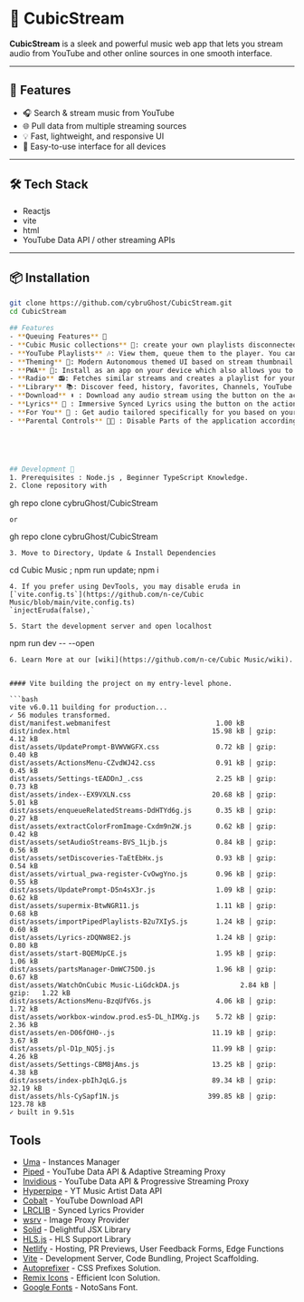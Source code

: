 # 🎵 CubicStream

**CubicStream** is a sleek and powerful music web app that lets you stream audio from YouTube and other online sources in one smooth interface.

---

## 🚀 Features

- 🎧 Search & stream music from YouTube
- 🌐 Pull data from multiple streaming sources
- 💡 Fast, lightweight, and responsive UI
- 💾 Easy-to-use interface for all devices

---

## 🛠️ Tech Stack

- Reactjs
- vite
- html
- YouTube Data API / other streaming APIs

---

## 📦 Installation

```bash
git clone https://github.com/cybruGhost/CubicStream.git
cd CubicStream

## Features
- **Queuing Features** 🚦
- **Cubic Music collections** 🎷: create your own playlists disconnected from YouTube, share it with the world with share link.
- **YouTube Playlists** 🎶: View them, queue them to the player. You can also both subscribe and import it into your own collections.
- **Theming** 🎨: Modern Autonomous themed UI based on stream thumbnail with High Contrast Mode for increased legibility.
- **PWA** 📱: Install as an app on your device which also allows you to play YouTube links with it from your OS share menu.
- **Radio** 📻: Fetches similar streams and creates a playlist for your stream, great for music listeners.
- **Library** 📚: Discover feed, history, favorites, Channels, YouTube playlists, custom playlists (collections) & Subscription Feed!
- **Download** ⬇️ : Download any audio stream using the button on the action menu.
- **Lyrics** 🎼 : Immersive Synced Lyrics using the button on the action menu.
- **For You** 🎻 : Get audio tailored specifically for you based on your Favorites, generated on device without any violation of privacy.
- **Parental Controls** 👨‍👦 : Disable Parts of the application according to your needs.





## Development 🔧
1. Prerequisites : Node.js , Beginner TypeScript Knowledge. 
2. Clone repository with
```
gh repo clone cybruGhost/CubicStream
```
or
```
gh repo clone cybruGhost/CubicStream
```
3. Move to Directory, Update & Install Dependencies
```
cd Cubic Music ; npm run update; npm i
```
4. If you prefer using DevTools, you may disable eruda in [`vite.config.ts`](https://github.com/n-ce/Cubic Music/blob/main/vite.config.ts)
`injectEruda(false),`

5. Start the development server and open localhost 
```
npm run dev -- --open
```
6. Learn More at our [wiki](https://github.com/n-ce/Cubic Music/wiki).


#### Vite building the project on my entry-level phone.

```bash
vite v6.0.11 building for production...
✓ 56 modules transformed.
dist/manifest.webmanifest                          1.00 kB
dist/index.html                                   15.98 kB │ gzip:   4.12 kB
dist/assets/UpdatePrompt-BVWVWGFX.css              0.72 kB │ gzip:   0.40 kB
dist/assets/ActionsMenu-CZvdWJ42.css               0.91 kB │ gzip:   0.45 kB
dist/assets/Settings-tEADDnJ_.css                  2.25 kB │ gzip:   0.73 kB
dist/assets/index--EX9VXLN.css                    20.68 kB │ gzip:   5.01 kB
dist/assets/enqueueRelatedStreams-DdHTYd6g.js      0.35 kB │ gzip:   0.27 kB
dist/assets/extractColorFromImage-Cxdm9n2W.js      0.62 kB │ gzip:   0.42 kB
dist/assets/setAudioStreams-BVS_1Ljb.js            0.84 kB │ gzip:   0.56 kB
dist/assets/setDiscoveries-TaEtEbHx.js             0.93 kB │ gzip:   0.54 kB
dist/assets/virtual_pwa-register-CvOwgYno.js       0.96 kB │ gzip:   0.55 kB
dist/assets/UpdatePrompt-D5n4sX3r.js               1.09 kB │ gzip:   0.62 kB
dist/assets/supermix-BtwNGR11.js                   1.11 kB │ gzip:   0.68 kB
dist/assets/importPipedPlaylists-B2u7XIyS.js       1.24 kB │ gzip:   0.60 kB
dist/assets/Lyrics-zDQNW8E2.js                     1.24 kB │ gzip:   0.80 kB
dist/assets/start-BQEMUpCE.js                      1.95 kB │ gzip:   1.06 kB
dist/assets/partsManager-DmWC75D0.js               1.96 kB │ gzip:   0.67 kB
dist/assets/WatchOnCubic Music-LiGdckDA.js               2.84 kB │ gzip:   1.22 kB
dist/assets/ActionsMenu-BzqUfV6s.js                4.06 kB │ gzip:   1.72 kB
dist/assets/workbox-window.prod.es5-DL_hIMXg.js    5.72 kB │ gzip:   2.36 kB
dist/assets/en-D06fOH0-.js                        11.19 kB │ gzip:   3.67 kB
dist/assets/pl-D1p_NQ5j.js                        11.99 kB │ gzip:   4.26 kB
dist/assets/Settings-CBM8jAms.js                  13.25 kB │ gzip:   4.38 kB
dist/assets/index-pbIhJqLG.js                     89.34 kB │ gzip:  32.19 kB
dist/assets/hls-CySapf1N.js                      399.85 kB │ gzip: 123.78 kB
✓ built in 9.51s
```

## Tools
- [Uma](https://github.com/n-ce/Uma) - Instances Manager
- [Piped](https://github.com/teampiped/piped) - YouTube Data API & Adaptive Streaming Proxy
- [Invidious](https://invidious.io) - YouTube Data API & Progressive Streaming Proxy
- [Hyperpipe](https://codeberg.org/Hyperpipe/hyperpipe-backend) - YT Music Artist Data API
- [Cobalt](https://github.com/wukko/cobalt) - YouTube Download API
- [LRCLIB](https://lrclib.net) - Synced Lyrics Provider
- [wsrv](https://wsrv.nl) - Image Proxy Provider
- [Solid](https://github.com/solidjs/solid) - Delightful JSX Library
- [HLS.js](https://github.com/video-dev/hls.js) - HLS Support Library
- [Netlify](https://www.netlify.com) - Hosting, PR Previews, User Feedback Forms, Edge Functions
- [Vite](https://vitejs.dev) - Development Server, Code Bundling, Project Scaffolding.
- [Autoprefixer](https://github.com/postcss/autoprefixer) - CSS Prefixes Solution.
- [Remix Icons](https://github.com/Remix-Design/RemixIcon) - Efficient Icon Solution.
- [Google Fonts](https://fonts.google.com) - NotoSans Font.


